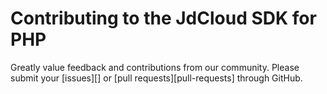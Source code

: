 # Contributing to the JdCloud SDK for PHP

Greatly value feedback and contributions from our community. Please submit
your [issues][] or [pull requests][pull-requests] through GitHub.
